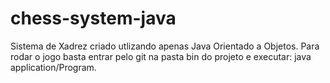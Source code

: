 # chess-system-java

Sistema de Xadrez criado utlizando apenas Java Orientado a Objetos.
Para rodar o jogo basta entrar pelo git na pasta bin do projeto e executar: java application/Program.
